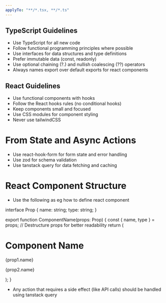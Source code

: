 ```yaml
---
applyTo: "**/*.tsx, **/*.ts"
---
```


## TypeScript Guidelines
- Use TypeScript for all new code
- Follow functional programming principles where possible
- Use interfaces for data structures and type definitions
- Prefer immutable data (const, readonly)
- Use optional chaining (?.) and nullish coalescing (??) operators
- Always names export over default exports for react components

## React Guidelines
- Use functional components with hooks
- Follow the React hooks rules (no conditional hooks)
- Keep components small and focused
- Use CSS modules for component styling
- Never use tailwindCSS
# From State and Async Actions
- Use react-hook-form for form state and error handling
- Use zod for schema validation
- Use tanstack query for data fetching and caching

# React Component Structure
- Use the following as eg how to define react component

interface Prop {
    name: string;
    type: string;
}

export function ComponentName(props: Prop) {
    const { name, type } = props;
    // Destructure props for better readability
    return (
        <div>
            <h1>Component Name</h1>
            <p>{prop1.name}</p>
            <p>{prop2.name}</p>
        </div>
    );
}

- Any action that requires a side effect (like API calls) should be handled using tanstack query
